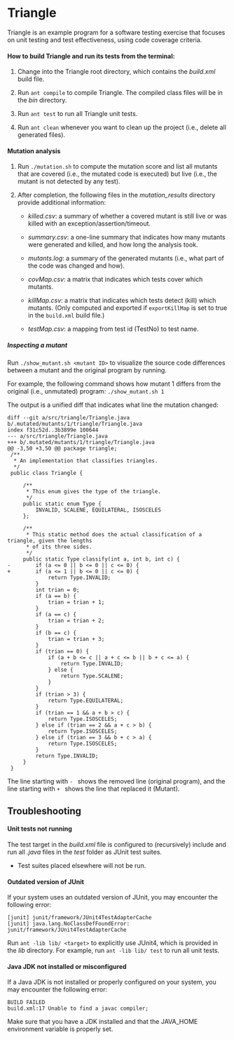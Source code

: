 # Triangle
Triangle is an example program for a software testing exercise that focuses on
unit testing and test effectiveness, using code coverage criteria.

#### How to build Triangle and run its tests from the terminal:

1. Change into the Triangle root directory, which contains the *build.xml* build
   file.

2. Run `ant compile` to compile Triangle. The compiled class files will be in
   the *bin* directory.

4. Run `ant test` to run all Triangle unit tests.

5. Run `ant clean` whenever you want to clean up the project (i.e., delete all
   generated files).

#### Mutation analysis

1. Run `./mutation.sh` to compute the mutation score and list all mutants that
are covered (i.e., the mutated code is executed) but live (i.e., the mutant is
not detected by any test).

2. After completion, the following files in the *mutation_results* directory
provide additional information:

    - *killed.csv*:  a summary of whether a covered mutant is still live or was
                     killed with an exception/assertion/timeout.

    - *summary.csv*: a one-line summary that indicates how many mutants were
                     generated and killed, and how long the analysis took.

    - *mutants.log*: a summary of the generated mutants (i.e., what part of the
                     code was changed and how).

    - *covMap.csv*:  a matrix that indicates which tests cover which mutants.

    - *killMap.csv*: a matrix that indicates which tests detect (kill) which
                     mutants. (Only computed and exported if `exportKillMap` is
                     set to true in the `build.xml` build file.)

    - *testMap.csv*: a mapping from test id (TestNo) to test name.

##### Inspecting a mutant

Run `./show_mutant.sh <mutant ID>` to visualize the source code
differences between a mutant and the original program by running.

For example, the following command shows how mutant 1 differs from the original
(i.e., unmutated) program:
`./show_mutant.sh 1`

The output is a unified diff that indicates what line the mutation changed:
```
diff --git a/src/triangle/Triangle.java b/.mutated/mutants/1/triangle/Triangle.java
index f31c52d..3b3899e 100644
--- a/src/triangle/Triangle.java
+++ b/.mutated/mutants/1/triangle/Triangle.java
@@ -3,50 +3,50 @@ package triangle;
 /**
  * An implementation that classifies triangles.
  */
 public class Triangle {

     /**
      * This enum gives the type of the triangle.
      */
     public static enum Type {
         INVALID, SCALENE, EQUILATERAL, ISOSCELES
     };

     /**
      * This static method does the actual classification of a triangle, given the lengths
      * of its three sides.
      */
     public static Type classify(int a, int b, int c) {
-        if (a <= 0 || b <= 0 || c <= 0) {
+        if (a <= 1 || b <= 0 || c <= 0) {
             return Type.INVALID;
         }
         int trian = 0;
         if (a == b) {
             trian = trian + 1;
         }
         if (a == c) {
             trian = trian + 2;
         }
         if (b == c) {
             trian = trian + 3;
         }
         if (trian == 0) {
             if (a + b <= c || a + c <= b || b + c <= a) {
                 return Type.INVALID;
             } else {
                 return Type.SCALENE;
             }
         }
         if (trian > 3) {
             return Type.EQUILATERAL;
         }
         if (trian == 1 && a + b > c) {
             return Type.ISOSCELES;
         } else if (trian == 2 && a + c > b) {
             return Type.ISOSCELES;
         } else if (trian == 3 && b + c > a) {
             return Type.ISOSCELES;
         }
         return Type.INVALID;
     }
 }
```
The line starting with `- ` shows the removed line (original program),
and the line starting with `+ ` shows the line that replaced it (Mutant).

## Troubleshooting

#### Unit tests not running
The test target in the *build.xml* file is configured to (recursively) include
and run all *.java* files in the *test* folder as JUnit test suites.

+ Test suites placed elsewhere will not be run.

#### Outdated version of JUnit
If your system uses an outdated version of JUnit, you may encounter the
following error:
```
[junit] junit/framework/JUnit4TestAdapterCache
[junit] java.lang.NoClassDefFoundError: junit/framework/JUnit4TestAdapterCache
```
Run `ant -lib lib/ <target>` to explicitly use JUnit4, which is provided in the
*lib* directory. For example, run `ant -lib lib/ test` to run all unit tests.

#### Java JDK not installed or misconfigured
If a Java JDK is not installed or properly configured on your system, you may
encounter the following error: 
```
BUILD FAILED
build.xml:17 Unable to find a javac compiler;
```
Make sure that you have a JDK installed and that the JAVA_HOME environment
variable is properly set.
